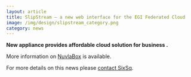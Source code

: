 ```yaml
---
layout: article
title: SlipStream – a new web interface for the EGI Federated Cloud
image: /img/design/slipstream_category.png
category: news
---
```


**New appliance provides affordable cloud solution for business .**



More information on [NuvlaBox](http://sixsq.com/products/nuvlabox.html) is available. 

For more details on this news please [contact SixSq](mailto:info@sixsq.com).
